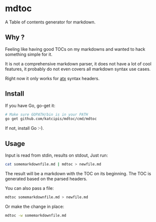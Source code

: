 # mdtoc

A Table of contents generator for markdown.

## Why ?

Feeling like having good TOCs on my markdowns and
wanted to hack something simple for it.

It is not a comprehensive markdown parser, it does
not have a lot of cool features, it probably do not
even covers all markdown syntax use cases.

Right now it only works for [atx](https://daringfireball.net/projects/markdown/syntax#header)
syntax headers.

## Install

If you have Go, go-get it:

```sh
# Make sure GOPATH/bin is in your PATH
go get github.com/katcipis/mdtoc/cmd/mdtoc
```
If not, install Go :-).

## Usage

Input is read from stdin, results on stdout, Just run:

```sh
cat somemarkdownfile.md | mdtoc > newfile.md
```

The result will be a markdown with the TOC on its beginning.
The TOC is generated based on the parsed headers.

You can also pass a file:

```sh
mdtoc somemarkdownfile.md > newfile.md
```

Or make the change in place:

```sh
mdtoc -w somemarkdownfile.md
```
